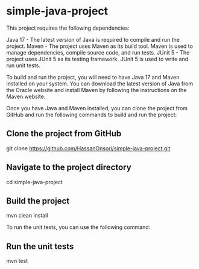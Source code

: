 # simple-java-project

This project requires the following dependencies:

Java 17 - The latest version of Java is required to compile and run the project.
Maven - The project uses Maven as its build tool. Maven is used to manage dependencies, compile source code, and run tests.
JUnit 5 - The project uses JUnit 5 as its testing framework. JUnit 5 is used to write and run unit tests.

To build and run the project, you will need to have Java 17 and Maven installed on your system. You can download the latest version of Java from the Oracle website and install Maven by following the instructions on the Maven website.

Once you have Java and Maven installed, you can clone the project from GitHub and run the following commands to build and run the project:
## Clone the project from GitHub
git clone https://github.com/HassanOnsori/simple-java-project.git

## Navigate to the project directory
cd simple-java-project

## Build the project
mvn clean install

To run the unit tests, you can use the following command:
## Run the unit tests
mvn test
